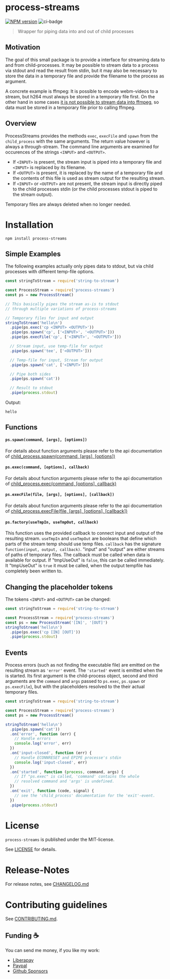 # process-streams

[![NPM version](https://img.shields.io/npm/v/process-streams.svg)](https://npmjs.com/package/process-streams)
![ci-badge](https://github.com/nknapp/process-streams/actions/workflows/ci.yml/badge.svg?branch=master)
> Wrapper for piping data into and out of child processes

Motivation
----------

The goal of this small package is to provide a interface for streaming data to
and from child-processes. It may be possible to stream data to a process via stdout
and read the result from stdin, but it may also be necessary to store the data in a
temporary file and provide the filename to the process as argument.

A concrete example is ffmpeg: It is possible to encode webm-videos to a stream,
but h264 must always be stored in a temporary file first. On the other hand in some cases
[it is not possible to stream data into ffmpeg](http://superuser.com/questions/822500/pipe-issue-with-ffmpeg),
so data must be stored in a temporary file prior to calling ffmpeg.



Overview
--------

ProcessStreams provides the methods `exec`, `execFile` and `spawn` from the `child_process` with the same arguments.
The return value however is always a through-stream. The command line arguments are examined for occurences of
the strings `<INPUT>` and `<OUTPUT>`.

 * If `<INPUT>` is present, the stream input is piped into a temporary file and `<INPUT>` is replaced by its filename.
 * If `<OUTPUT>` is present, it is replaced by the name of a temporary file and the contents of this file is
 used as stream output for the resulting stream.
 * If `<INPUT>` or `<OUTPUT>` are not present, the stream input is directly piped to the child processes stdin
 (or the child processes stdout is piped to the stream output).

Temporary files are always deleted when no longer needed.

# Installation

```
npm install process-streams
```

Simple Examples
--------

The following examples actually only pipes data to stdout, but via child processes with different temp-file options.

```js
const stringToStream = require('string-to-stream')

const ProcessStream = require('process-streams')
const ps = new ProcessStream()

// This basically pipes the stream as-is to stdout
// through multiple variations of process-streams

// Temporary files for input and output
stringToStream('hello\n')
  .pipe(ps.exec('cp <INPUT> <OUTPUT>'))
  .pipe(ps.spawn('cp', ['<INPUT>', '<OUTPUT>']))
  .pipe(ps.execFile('cp', ['<INPUT>', '<OUTPUT>']))

  // Stream input, use temp-file for output
  .pipe(ps.spawn('tee', ['<OUTPUT>']))

  // Temp-file for input, Stream for output
  .pipe(ps.spawn('cat', ['<INPUT>']))

  // Pipe both sides
  .pipe(ps.spawn('cat'))

  // Result to stdout
  .pipe(process.stdout)
```

Output:

```
hello
```



Functions
---------

#### `ps.spawn(command, [args], [options])`

For details about function arguments please refer to the api documentation of
[child_process.spawn(command, [args], [options])](http://nodejs.org/api/child_process.html#child_process_child_process_spawn_command_args_options)


#### `ps.exec(command, [options], callback)`

For details about function arguments please refer to the api documentation of
[child_process.exec(command, [options], callback)](http://nodejs.org/api/child_process.html#child_process_child_process_exec_command_options_callback)


#### `ps.execFile(file, [args], [options], [callback])`

For details about function arguments please refer to the api documentation of
[child_process.execFile(file, [args], [options], [callback])](http://nodejs.org/api/child_process.html#child_process_child_process_execfile_file_args_options_callback)

#### `ps.factory(useTmpIn, useTmpOut, callback)`

This function uses the provided callback to connect input and output of the resulting stream. `useTmpIn` and `useTmpOut` are booleans that define which
parts of the stream temp should use temp files.
`callback` has the signature `function(input, output, callback)`. "input" and "output" are either streams of paths of temporary files. The callback must
be called when data is available for output. If "tmpUseOut" is `false`, this can be called immediately. It "tmpUseOut" is `true` it must be called, when the
output tempfile has completely been written to.


Changing the placeholder tokens
-------------------------------
The tokens `<INPUT>` and `<OUTPUT>` can be changed:

```js
const stringToStream = require('string-to-stream')

const ProcessStream = require('process-streams')
const ps = new ProcessStream('[IN]', '[OUT]')
stringToStream('hello\n')
  .pipe(ps.exec('cp [IN] [OUT]'))
  .pipe(process.stdout)
```

Events
------
Process errors (such as not finding the executable file) are emitted on the resulting stream as `'error'` event.
The `'started'` event is emitted when the is started. Its first argument is the child-process object, second and
third arguments are the `command` and `args` passed to `ps.exec`, `ps.spawn` or `ps.execFile`), but with the
placeholders resolved to the their actual temporary files.

```js
const stringToStream = require('string-to-stream')

const ProcessStream = require('process-streams')
const ps = new ProcessStream()

stringToStream('hello\n')
  .pipe(ps.spawn('cat'))
  .on('error', function (err) {
    // Handle errors
    console.log('error', err)
  })
  .on('input-closed', function (err) {
    // Handle ECONNRESET and EPIPE processe's stdin
    console.log('input-closed', err)
  })
  .on('started', function (process, command, args) {
    // If "ps.exec" is called, 'command' contains the whole
    // resolved command and 'args' is undefined.
  })
  .on('exit', function (code, signal) {
    // see the 'child_process' documentation for the 'exit'-event.
  })
  .pipe(process.stdout)
```



# License

`process-streams` is published under the MIT-license.

See [LICENSE](LICENSE) for details.


# Release-Notes
 
For release notes, see [CHANGELOG.md](CHANGELOG.md)
 
# Contributing guidelines

See [CONTRIBUTING.md](CONTRIBUTING.md).

## Funding :coffee:

You can send me money, if you like my work:

- [Liberapay](https://de.liberapay.com/nils.knappmeier/)
- [Paypal](https://www.paypal.com/donate/?hosted_button_id=GB656ZSAEQEXN)
- [Github Sponsors](https://github.com/sponsors/nknapp/)